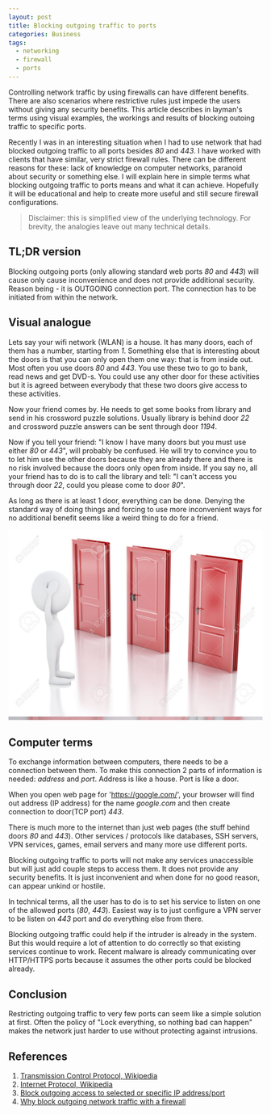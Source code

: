 ```yaml
---
layout: post
title: Blocking outgoing traffic to ports
categories: Business
tags:
  - networking
  - firewall
  - ports
---
```


Controlling network traffic by using firewalls can have different benefits. There are also scenarios where restrictive rules just impede the users without giving any security benefits. This article describes in layman's terms using visual examples, the workings and results of blocking outoing traffic to specific ports.

Recently I was in an interesting situation when I had to use network that had blocked outgoing traffic to all ports besides *80* and *443*. I have worked with clients that have similar, very strict firewall rules. There can be different reasons for these: lack of knowledge on computer networks, paranoid about security or something else. I will explain here in simple terms what blocking outgoing traffic to ports means and what it can achieve. Hopefully it will be educational and help to create more useful and still secure firewall configurations.

> Disclaimer: this is simplified view of the underlying technology. For brevity, the analogies leave out many technical details.

## TL;DR version

Blocking outgoing ports (only allowing standard web ports *80* and *443*) will cause only cause inconvenience and does not provide additional security. Reason being - it is OUTGOING connection port. The connection has to be initiated from within the network.

## Visual analogue

Lets say your wifi network (WLAN) is a house. It has many doors, each of them has a number, starting from *1*. Something else that is interesting about the doors is that you can only open them one way: that is from inside out. Most often you use doors *80* and *443*. You use these two to go to bank, read news and get DVD-s. You could use any other door for these activities but it is agreed between everybody that these two doors give access to these activities.

Now your friend comes by. He needs to get some books from library and send in his crossword puzzle solutions. Usually library is behind door *22* and crossword puzzle answers can be sent through door *1194*.

Now if you tell your friend: "I know I have many doors but you must use either *80* or *443*", will probably be confused. He will try to convince you to to let him use the other doors because they are already there and there is no risk involved because the doors only open from inside. If you say no, all your friend has to do is to call the library and tell: "I can't access you through door *22*, could you please come to door *80*".

As long as there is at least 1 door, everything can be done. Denying the standard way of doing things and forcing to use more inconvenient ways for no additional benefit seems like a weird thing to do for a friend.

![Door confusion](/assets/blocking-outgoing-traffic/confused_at_door.jpg)

## Computer terms

To exchange information between computers, there needs to be a connection between them. To make this connection 2 parts of information is needed: *address* and *port*. Address is like a house. Port is like a door.

When you open web page for 'https://google.com/', your browser will find out address (IP address) for the name *google.com* and then create connection to door(TCP port) *443*.

There is much more to the internet than just web pages (the stuff behind doors *80* and *443*). Other services / protocols  like databases, SSH servers, VPN services, games, email servers and many more use different ports.

Blocking outgoing traffic to ports will not make any services unaccessible but will just add couple steps to access them. It does not provide any security benefits. It is just inconvenient and when done for no good reason, can appear unkind or hostile.

In technical terms, all the user has to do is to set his service to listen on one of the allowed ports (*80*, *443*). Easiest way is to just configure a VPN server to be listen on *443* port and do everything else from there.

Blocking outgoing traffic could help if the intruder is already in the system. But this would require a lot of attention to do correctly so that existing services continue to work. Recent malware is already communicating over HTTP/HTTPS ports because it assumes the other ports could be blocked already.

## Conclusion

Restricting outgoing traffic to very few ports can seem like a simple solution at first. Often the policy of "Lock everything, so nothing bad can happen" makes the network just harder to use without protecting against intrusions.

## References

1. [Transmission Control Protocol, Wikipedia](https://en.wikipedia.org/wiki/Transmission_Control_Protocol)
2. [Internet Protocol, Wikipedia](https://en.wikipedia.org/wiki/Internet_Protocol)
3. [Block outgoing access to selected or specific IP address/port](http://www.cyberciti.biz/tips/linux-iptables-6-how-to-block-outgoing-access-to-selectedspecific-ip-address.html)
4. [Why block outgoing network traffic with a firewall](http://security.stackexchange.com/questions/24310/why-block-outgoing-network-traffic-with-a-firewall)
